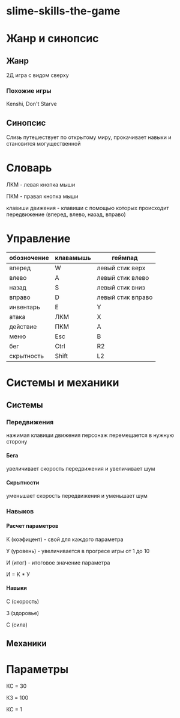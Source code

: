 # slime-skills-the-game

# Жанр и синопсис
## Жанр

2Д игра с видом сверху

### Похожие игры

Kenshi, Don't Starve

## Синопсис

Слизь путешествует по открытому миру, прокачивает навыки и становится могущественной

# Словарь

ЛКМ - левая кнопка мыши

ПКМ - правая кнопка мыши

клавиши движения - клавиши с помощью которых происходит передвижение (вперед, влево, назад, вправо)

# Управление

| обозночение | клавамышь | геймпад |
| --- | --- | --- |
| вперед | W | левый стик верх |
| влево | A | левый стик влево |
| назад | S | левый стик вниз |
| вправо | D | левый стик вправо |
| инвентарь | E | Y |
| атака | ЛКМ | X |
| действие | ПКМ | A |
| меню | Esc | B |
| бег | Ctrl | R2 |
| скрытность | Shift | L2 |

# Системы и механики

## Системы

### Передвижения

нажимая клавиши движения персонаж перемещается в нужную сторону

#### Бега

увеличивает скорость передвижения и увеличивает шум

#### Скрытности

уменьшает скорость передвижения и уменьшает шум

### Навыков

#### Расчет параметров

К (коэфицент) - свой для каждого параметра

У (уровень) - увеличивается в прогресе игры от 1 до 10

И (итог) - итоговое значение параметра

И = К * У

#### Навыки

С (скорость)

З (здоровье)

С (сила)

## Механики

# Параметры

КС = 30

КЗ = 100

КС = 1